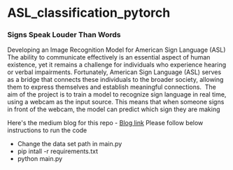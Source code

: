 # ASL_classification_pytorch

### Signs Speak Louder Than Words
Developing an Image Recognition Model for American Sign Language (ASL)
The ability to communicate effectively is an essential aspect of human existence, yet it remains a challenge for individuals who
experience hearing or verbal impairments. Fortunately, American Sign Language (ASL) serves as a bridge that connects these individuals 
to the broader society, allowing them to express themselves and establish meaningful connections. 
The aim of the project is to train a model to recognize sign language in real time, using a webcam as the input source. 
This means that when someone signs in front of the webcam, the model can predict which sign they are making

Here's the medium blog for this repo - [Blog link](https://medium.com/@kunalmishra78/signs-speak-louder-than-words-de0197780c95)
Please follow below instructions to run the code
- Change the data set path in main.py 
- pip intall -r requirements.txt
- python main.py
```

